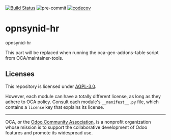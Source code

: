 [![Build Status](https://travis-ci.com/open-synergy/opnsynid-hr.svg?branch=8.0)](https://travis-ci.com/open-synergy/opnsynid-hr)
![pre-commit](https://github.com/open-synergy/opnsynid-hr/actions/workflows/pre-commit.yml/badge.svg)
[![codecov](https://codecov.io/gh/open-synergy/opnsynid-hr/branch/8.0/graph/badge.svg)](https://codecov.io/gh/open-synergy/opnsynid-hr)

<!-- /!\ do not modify above this line -->

# opnsynid-hr

opnsynid-hr

<!-- /!\ do not modify below this line -->

<!-- prettier-ignore-start -->

[//]: # (addons)

This part will be replaced when running the oca-gen-addons-table script from OCA/maintainer-tools.

[//]: # (end addons)

<!-- prettier-ignore-end -->

## Licenses

This repository is licensed under [AGPL-3.0](LICENSE).

However, each module can have a totally different license, as long as they adhere to OCA
policy. Consult each module's `__manifest__.py` file, which contains a `license` key
that explains its license.

----

OCA, or the [Odoo Community Association](http://odoo-community.org/), is a nonprofit
organization whose mission is to support the collaborative development of Odoo features
and promote its widespread use.
